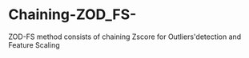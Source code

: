 # Chaining-ZOD_FS-
ZOD-FS  method consists of chaining Zscore for Outliers'detection and Feature Scaling
